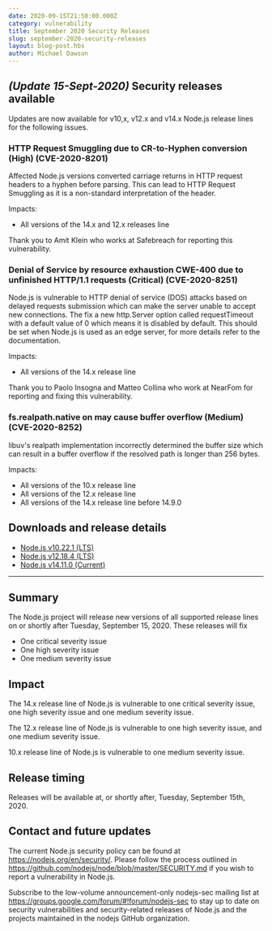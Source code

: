 ```yaml
---
date: 2020-09-15T21:50:00.000Z
category: vulnerability
title: September 2020 Security Releases
slug: september-2020-security-releases
layout: blog-post.hbs
author: Michael Dawson
---
```


## _(Update 15-Sept-2020)_ Security releases available

Updates are now available for v10,x, v12.x and v14.x Node.js release lines for the following issues.

### HTTP Request Smuggling due to CR-to-Hyphen conversion (High) (CVE-2020-8201)

Affected Node.js versions converted carriage returns in HTTP request headers to a hyphen before parsing. This can lead to HTTP Request Smuggling as it is a non-standard interpretation of the header.

Impacts:
* All versions of the 14.x and 12.x releases line

Thank you to Amit Klein who works at Safebreach for reporting this vulnerability.

### Denial of Service by resource exhaustion CWE-400 due to unfinished HTTP/1.1 requests (Critical) (CVE-2020-8251)

Node.js is vulnerable to HTTP denial of service (DOS) attacks based on delayed requests submission which can make the server unable to accept new connections. The fix a new http.Server option called requestTimeout
with a default value of 0 which means it is disabled by default. This should be set when Node.js is used as an edge server, for more details refer to the documentation.

Impacts:
* All versions of the 14.x release line

Thank you to Paolo Insogna and Matteo Collina who work at NearFom for reporting and fixing this vulnerability.

### fs.realpath.native on may cause buffer overflow (Medium) (CVE-2020-8252)

libuv's realpath implementation incorrectly determined the buffer size which can result in a buffer overflow if the resolved path is longer than 256 bytes.

Impacts:

* All versions of the 10.x release line
* All versions of the 12.x release line
* All versions of the 14.x release line before 14.9.0

## Downloads and release details

* [Node.js v10.22.1 (LTS)](https://nodejs.org/en/blog/release/v10.22.1/)
* [Node.js v12.18.4 (LTS)](https://nodejs.org/en/blog/release/v12.18.4/)
* [Node.js v14.11.0 (Current)](https://nodejs.org/en/blog/release/v14.11.0/)

--------------------------------------

## Summary

The Node.js project will release new versions of all supported release lines on or shortly after Tuesday, September 15, 2020.
These releases will fix

* One critical severity issue
* One high severity issue
* One medium severity issue

## Impact

The 14.x release line of Node.js is vulnerable to one critical severity issue, one high severity issue and one medium severity issue.

The 12.x release line of Node.js is vulnerable to one high severity issue, and one medium severity issue.

10.x release line of Node.js is vulnerable to one medium severity issue.

## Release timing

Releases will be available at, or shortly after, Tuesday, September 15th, 2020.

## Contact and future updates

The current Node.js security policy can be found at https://nodejs.org/en/security/. Please follow the process outlined in https://github.com/nodejs/node/blob/master/SECURITY.md if you wish to report a vulnerability in Node.js.

Subscribe to the low-volume announcement-only nodejs-sec mailing list at https://groups.google.com/forum/#!forum/nodejs-sec to stay up to date on security vulnerabilities and security-related releases of Node.js and the projects maintained in the nodejs GitHub organization.
